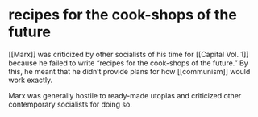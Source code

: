 # recipes for the cook-shops of the future

[[Marx]] was criticized by other socialists of his time for [[Capital Vol. 1]] because he failed to write &ldquo;recipes for the cook-shops of the future.&rdquo; By this, he meant that he didn&rsquo;t provide plans for how [[communism]] would work exactly.

Marx was generally hostile to ready-made utopias and criticized other contemporary socialists for doing so.

